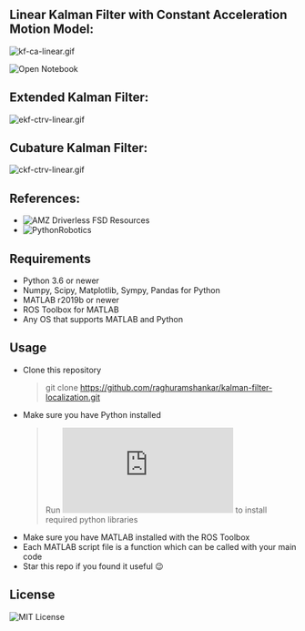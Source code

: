 ## Linear Kalman Filter with Constant Acceleration Motion Model:

![kf-ca-linear.gif](https://github.com/raghuramshankar/kalman-filter-localization/blob/master/jupyter/kf_ca_linear.gif)

![Open Notebook](https://github.com/raghuramshankar/kalman-filter-localization/blob/master/jupyter/KF-CA-Linear.ipynb)

## Extended Kalman Filter:

![ekf-ctrv-linear.gif](https://github.com/raghuramshankar/kalman-filter-localization/blob/master/jupyter/ekf_ctrv_linear.gif)

## Cubature Kalman Filter:

![ckf-ctrv-linear.gif](https://github.com/raghuramshankar/kalman-filter-localization/blob/master/jupyter/ckf_ctrv_linear.gif)

## References:

- ![AMZ Driverless FSD Resources](https://github.com/AMZ-Driverless/fsd-resources)
- ![PythonRobotics](https://github.com/AtsushiSakai/PythonRobotics)

## Requirements

- Python 3.6 or newer
- Numpy, Scipy, Matplotlib, Sympy, Pandas for Python
- MATLAB r2019b or newer
- ROS Toolbox for MATLAB
- Any OS that supports MATLAB and Python

## Usage

- Clone this repository
  > git clone https://github.com/raghuramshankar/kalman-filter-localization.git
- Make sure you have Python installed
  > Run ![install.bat](https://github.com/raghuramshankar/sensor-fusion-nonlinear-filtering/blob/master/install.bat) to install required python libraries
- Make sure you have MATLAB installed with the ROS Toolbox
- Each MATLAB script file is a function which can be called with your main code
- Star this repo if you found it useful :wink:

## License

![MIT License](https://github.com/raghuramshankar/kalman-filter-localization/blob/master/LICENSE)
